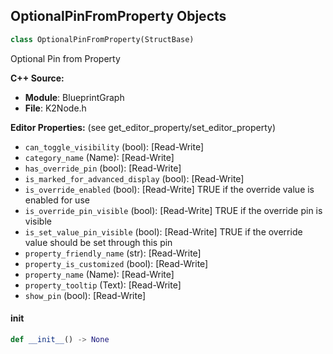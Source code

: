 ## OptionalPinFromProperty Objects

```python
class OptionalPinFromProperty(StructBase)
```

Optional Pin from Property

**C++ Source:**

- **Module**: BlueprintGraph
- **File**: K2Node.h

**Editor Properties:** (see get_editor_property/set_editor_property)

- ``can_toggle_visibility`` (bool):  [Read-Write]
- ``category_name`` (Name):  [Read-Write]
- ``has_override_pin`` (bool):  [Read-Write]
- ``is_marked_for_advanced_display`` (bool):  [Read-Write]
- ``is_override_enabled`` (bool):  [Read-Write] TRUE if the override value is enabled for use
- ``is_override_pin_visible`` (bool):  [Read-Write] TRUE if the override pin is visible
- ``is_set_value_pin_visible`` (bool):  [Read-Write] TRUE if the override value should be set through this pin
- ``property_friendly_name`` (str):  [Read-Write]
- ``property_is_customized`` (bool):  [Read-Write]
- ``property_name`` (Name):  [Read-Write]
- ``property_tooltip`` (Text):  [Read-Write]
- ``show_pin`` (bool):  [Read-Write]

<a id="unreal.OptionalPinFromProperty.__init__"></a>

#### __init__

```python
def __init__() -> None
```

<a id="unreal.AnimNode_RefPose"></a>